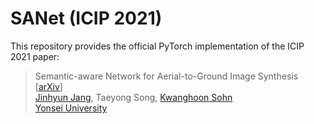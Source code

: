 # SANet (ICIP 2021)

This repository provides the official PyTorch implementation of the ICIP 2021 paper:
> Semantic-aware Network for Aerial-to-Ground Image Synthesis \[[arXiv](https://arxiv.org/abs/)\]<br>
> [Jinhyun Jang](https://jinhyunj.github.io/), Taeyong Song, [Kwanghoon Sohn](http://diml.yonsei.ac.kr/professor/)<br>
> [Yonsei University](https://www.yonsei.ac.kr/sc/index.jsp)
